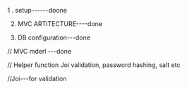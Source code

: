 1 . setup------doone

2. MVC ARTITECTURE----done

3. DB configuration---done

// MVC mderl ---done

// Helper function Joi validation, password hashing, salt etc

//Joi---for validation